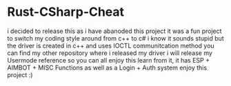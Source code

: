 # Rust-CSharp-Cheat
i decided to release this as i have abanoded this project it was a fun project to switch my coding style around from c++ to c# i know it sounds stupid but the driver is created in c++ and uses IOCTL communitcation method you can find my other repository where i released my driver i will release my Usermode reference so you can all enjoy this learn from it, it has ESP + AIMBOT + MISC Functions as well as a Login + Auth system enjoy this project :) 
